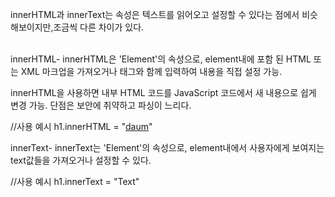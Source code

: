 innerHTML과 innerText는 속성은 텍스트를 읽어오고 설정할 수 있다는 점에서 비슷해보이지만,조금씩 다른 차이가 있다.

<br>
innerHTML- innerHTML은 'Element'의 속성으로, element내에 포함 된 HTML 또는 XML 마크업을 가져오거나 태그와 함께 입력하여 내용을 
직접 설정 가능.

innerHTML을 사용하면 내부 HTML 코드를 JavaScript 코드에서 새 내용으로 쉽게 변경 가능.
단점은 보안에 취약하고 파싱이 느리다.

//사용 예시
h1.innerHTML = "<a href='https://daum.net'>daum</a>"
<br>

innerText- innerText는 'Element'의 속성으로, element내에서 사용자에게 보여지는 text값들을 가져오거나 설정할 수 있다.

//사용 예시
h1.innerText = "Text"
